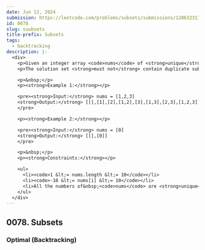 ```yaml
---
date: Jun 12, 2024
submission: https://leetcode.com/problems/subsets/submissions/1286323116
id: 0078
slug: suubsets
title-prefix: Subsets
tags: 
  - backtracking
description: |-
  <div>
    <p>Given an integer array <code>nums</code> of <strong>unique</strong> elements, return <em>all possible</em> <span data-keyword="subset"><div ><div><div aria-expanded="false" data-headlessui-state="" id="headlessui-popover-button-:rk:"><div><em>subsets</em></div></div><div style="position: fixed; z-index: 40; inset: 0px auto auto 0px; transform: translate(105px, 203px);"></div></div></div></span> <em>(the power set)</em>.</p>
    <p>The solution set <strong>must not</strong> contain duplicate subsets. Return the solution in <strong>any order</strong>.</p>

    <p>&nbsp;</p>
    <p><strong>Example 1:</strong></p>

    <pre><strong>Input:</strong> nums = [1,2,3]
    <strong>Output:</strong> [[],[1],[2],[1,2],[3],[1,3],[2,3],[1,2,3]]
    </pre>

    <p><strong>Example 2:</strong></p>

    <pre><strong>Input:</strong> nums = [0]
    <strong>Output:</strong> [[],[0]]
    </pre>

    <p>&nbsp;</p>
    <p><strong>Constraints:</strong></p>

    <ul>
      <li><code>1 &lt;= nums.length &lt;= 10</code></li>
      <li><code>-10 &lt;= nums[i] &lt;= 10</code></li>
      <li>All the numbers of&nbsp;<code>nums</code> are <strong>unique</strong>.</li>
    </ul>
  </div>
---
```


## 0078. Subsets

### Optimal (Backtracking)

```ts {include="index.ts"}
```
